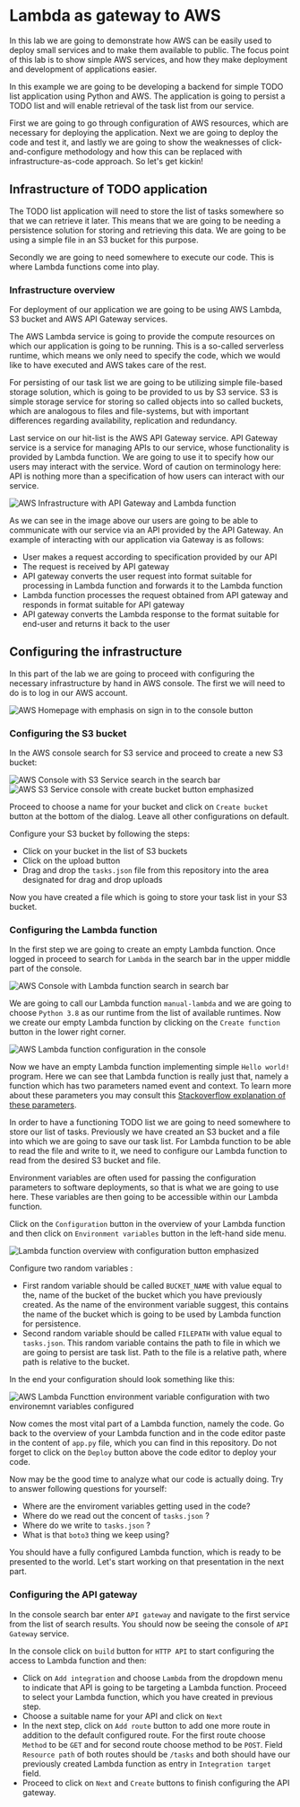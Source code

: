 # Lambda as gateway to AWS

In this lab we are going to demonstrate how AWS can be easily used to deploy 
small services and to make them available to public. The focus point of this
lab is to show simple AWS services, and how they make deployment and development
of applications easier.

In this example we are going to be developing a backend for simple TODO list 
application using Python and AWS. The application is going to persist a TODO 
list and will enable retrieval of the task list from our service. 

First we are going to go through configuration of AWS resources, which are 
necessary for deploying the application. Next we are going to deploy the 
code and test it, and lastly we are going to show the weaknesses of 
click-and-configure methodology and how this can be replaced with
infrastructure-as-code approach. So let's get kickin!

## Infrastructure of TODO application

The TODO list application will need to store the list of tasks somewhere so
that we can retrieve it later. This means that we are going to be needing a
persistence solution for storing and retrieving this data. We are going
to be using a simple file in an S3 bucket for this purpose.

Secondly we are going to need somewhere to execute our code. This is
where Lambda functions come into play.

### Infrastructure overview

For deployment of our application we are going to be using AWS Lambda, S3 bucket
and AWS API Gateway services.

The AWS Lambda service is going to  provide the compute resources on which
our application is going to be running. This is a so-called serverless runtime,
which means we only need to specify the code, which we would like to have executed
and AWS takes care of the rest.

For persisting of our task list we are going to be utilizing simple file-based
storage solution, which is going to be provided to us by S3 service. S3 is
simple storage service for storing so called objects into so called buckets,
which are analogous to files and file-systems, but with important differences
regarding availability, replication and redundancy.

Last service on our hit-list is the AWS API Gateway service. API Gateway service
is a service for managing APIs to our service, whose functionality is provided
by Lambda function. We are going to use it to specify how our users may interact
with the service. Word of caution on terminology here: API is nothing more than
a specification of how users can interact with our service.

![AWS Infrastructure with API Gateway and Lambda function](img/LambdaInfraGraph.png)

As we can see in the image above our users are going to be able to communicate with
our service via an API provided by the API Gateway. An example of interacting
with our application via Gateway is as follows:

- User makes a request according to specification provided by our API
- The request is received by API gateway
- API gateway converts the user request into format suitable for processing in 
  Lambda function and forwards it to the Lambda function
- Lambda function processes the request obtained from API gateway and responds
  in format suitable for API gateway
- API gateway converts the Lambda response to the format suitable for end-user and
  returns it back to the user
  
## Configuring the infrastructure

In this part of the lab we are going to proceed with configuring the necessary 
infrastructure by hand in AWS console. The first we will need to do is to
log in our AWS account.

![AWS Homepage with emphasis on sign in to the console button](img/AWSHomePageSignInBoxed.png)


### Configuring the S3 bucket

In the AWS console search for S3 service and proceed to create a new S3 bucket:

![AWS Console with S3 Service search in the search bar](img/AwsSeachS3Service.png)
![AWS S3 Service console with create bucket button emphasized](img/AwsS3CreateBucketEmphasized.png)

Proceed to choose a name for your bucket and click on `Create bucket` button at
the bottom of the dialog. Leave all other configurations on default. 

Configure your S3 bucket by following the steps:
- Click on your bucket in the list of S3 buckets
- Click on the upload button 
- Drag and drop the `tasks.json` file from this repository into the area
  designated for drag and drop uploads
  
Now you have created a file which is going to store your task list in your
S3 bucket.

### Configuring the Lambda function

In the first step we are going to create an empty Lambda function. Once logged in
proceed to search for `Lambda` in the search bar in the upper middle part of the
console.

![AWS Console with Lambda function search in search bar](img/AwsSearchLambdaService.png)

We are going to call our Lambda function `manual-lambda` and we are going to choose
`Python 3.8` as our runtime from the list of available runtimes. Now we create
our empty Lambda function by clicking on the `Create function` button in the
lower right corner.

![AWS Lambda function configuration in the console](img/LambdaFunctionConsoleConfiguration.png)

Now we have an empty Lambda function implementing simple `Hello world!` program.
Here we can see that Lambda function is really just that, namely a function 
which has two parameters named event and context. To learn more about these 
parameters you may consult this
[Stackoverflow explanation of these parameters][SO Event and Context].

In order to have a functioning TODO list we are going to need somewhere to store
our list of tasks. Previously we have created an S3 bucket and a file
into which we are going to save our task list. For Lambda function
to be able to read the file and write to it, we need to configure our Lambda
function to read from the desired S3 bucket and file.

Environment variables are often used for passing the configuration parameters
to software deployments, so that is what we are going to use here. These variables
are then going to be accessible within our Lambda function. 

Click on the `Configuration` button in the overview of your Lambda function and then
click on `Environment variables` button in the left-hand side menu.

![Lambda function overview with configuration button emphasized](img/LambdaFunctionOverviewConfigurationEmphasized.png)

Configure two random variables :

- First random variable should be called `BUCKET_NAME` with value equal to the,
  name of the bucket of the bucket which you have previously created. As the 
  name of the environment variable suggest, this contains the name of the
  bucket which is going to be used by Lambda function for persistence.
- Second random variable should be called `FILEPATH` with value equal to
  `tasks.json`. This random variable contains the path to file in which
  we are going to persist are task list. Path to the file is a relative 
  path, where path is relative to the bucket.
  

In the end your configuration should look something like this:

![AWS Lambda Functtion environment variable configuration with two environemnt variables configured](img/AwsLambdaFunctionEnvironmentVariablesConfiguration.png)

Now comes the most vital part of a Lambda function, namely the code. Go back to
the overview of your Lambda function and in the code editor paste in the 
content of `app.py` file, which you can find in this repository. Do not forget
to click on the `Deploy` button above the code editor to deploy your code.

Now may be the good time to analyze what our code is actually doing. Try to
answer following questions for yourself:

- Where are the enviroment variables getting used in the code?
- Where do we read out the concent of `tasks.json` ?
- Where do we write to `tasks.json` ?
- What is that `boto3` thing we keep using?

You should have a fully configured Lambda function, which is ready to be
presented to the world. Let's start working on that presentation in the next
part.

### Configuring the API gateway

In the console search bar enter `API gateway` and navigate to the first service
from the list of search results. You should now be seeing the console of
`API Gateway` service. 

In the console click on `build` button for `HTTP API` to start configuring
the access to Lambda function and then:

- Click on `Add integration` and choose `Lambda` from the dropdown menu to
  indicate that API is going to be targeting a Lambda function. Proceed
  to select your Lambda function, which you have created in previous step.
- Choose a suitable name for your API and click on `Next`
- In the next step, click on `Add route` button to add one more route in
  addition to the default configured route. For the first route choose
  `Method` to be `GET` and for second route choose method to be `POST`.
  Field `Resource path` of both routes should be `/tasks` and both should have
  our previously created Lambda function as entry in `Integration target` field.
- Proceed to click on `Next` and `Create` buttons to finish configuring the
  API gateway.
  



[SO Event and Context]: https://stackoverflow.com/questions/53936773/what-are-event-and-context-in-function-call-in-aws-lambda#:~:text=When%20Lambda%20runs%20your%20function,input%20to%20a%20regular%20function.